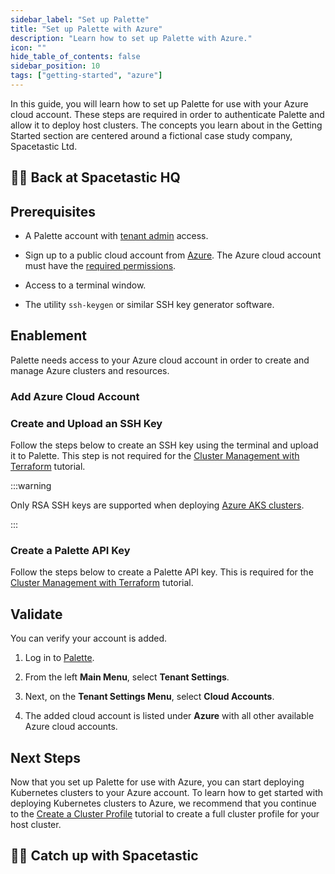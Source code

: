 ```yaml
---
sidebar_label: "Set up Palette"
title: "Set up Palette with Azure"
description: "Learn how to set up Palette with Azure."
icon: ""
hide_table_of_contents: false
sidebar_position: 10
tags: ["getting-started", "azure"]
---
```


In this guide, you will learn how to set up Palette for use with your Azure cloud account. These steps are required in
order to authenticate Palette and allow it to deploy host clusters. The concepts you learn about in the Getting Started
section are centered around a fictional case study company, Spacetastic Ltd.

## 🧑‍🚀 Back at Spacetastic HQ

<PartialsComponent category="getting-started" name="spacetastic-setup-intro" />

## Prerequisites

- A Palette account with [tenant admin](../../tenant-settings/tenant-settings.md) access.

- Sign up to a public cloud account from
  [Azure](https://learn.microsoft.com/en-us/training/modules/create-an-azure-account). The Azure cloud account must have
  the [required permissions](../../clusters/public-cloud/azure/required-permissions.md).

- Access to a terminal window.

- The utility `ssh-keygen` or similar SSH key generator software.

## Enablement

Palette needs access to your Azure cloud account in order to create and manage Azure clusters and resources.

### Add Azure Cloud Account

<PartialsComponent category="palette-setup" name="azure-cloud-account" />

### Create and Upload an SSH Key

Follow the steps below to create an SSH key using the terminal and upload it to Palette. This step is not required for
the [Cluster Management with Terraform](./deploy-manage-k8s-cluster-tf.md) tutorial.

:::warning

Only RSA SSH keys are supported when deploying [Azure AKS clusters](../../clusters/public-cloud/azure/aks.md).

:::

<PartialsComponent category="palette-setup" name="generate-ssh-key" />

### Create a Palette API Key

Follow the steps below to create a Palette API key. This is required for the
[Cluster Management with Terraform](./deploy-manage-k8s-cluster-tf.md) tutorial.

<PartialsComponent category="palette-setup" name="create-tenant-api-key" />

## Validate

You can verify your account is added.

1. Log in to [Palette](https://console.spectrocloud.com).

2. From the left **Main Menu**, select **Tenant Settings**.

3. Next, on the **Tenant Settings Menu**, select **Cloud Accounts**.

4. The added cloud account is listed under **Azure** with all other available Azure cloud accounts.

## Next Steps

Now that you set up Palette for use with Azure, you can start deploying Kubernetes clusters to your Azure account. To
learn how to get started with deploying Kubernetes clusters to Azure, we recommend that you continue to the
[Create a Cluster Profile](./create-cluster-profile.md) tutorial to create a full cluster profile for your host cluster.

## 🧑‍🚀 Catch up with Spacetastic

<PartialsComponent category="getting-started" name="spacetastic-setup-end" />
